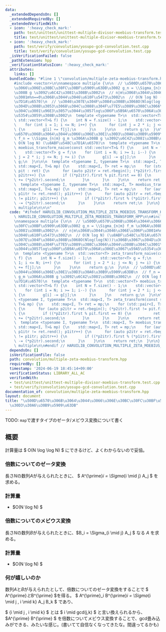 ```yaml
---
data:
  _extendedDependsOn: []
  _extendedRequiredBy: []
  _extendedVerifiedWith:
  - icon: ':heavy_check_mark:'
    path: test/unittest/unittest-multiple-divisor-moebius-transform.test.cpp
    title: test/unittest/unittest-multiple-divisor-moebius-transform.test.cpp
  - icon: ':heavy_check_mark:'
    path: test/verify/convolution/yosupo-gcd-convolution.test.cpp
    title: test/verify/convolution/yosupo-gcd-convolution.test.cpp
  _isVerificationFailed: false
  _pathExtension: hpp
  _verificationStatusIcon: ':heavy_check_mark:'
  attributes:
    links: []
  bundledCode: "#line 1 \"convolution/multiple-zeta-moebius-transform.hpp\"\n\n\n\n\
    #include <vector>\n\nnamespace multiple {\n\n  // \u500D\u6570\u306B\u3064\u3044\
    \u3066\u306E\u30BC\u30FC\u30BF\u5909\u63DB\u3002 g_n = \\Sigma_{n|m} f_m \u306A\
    \u308B g \u3092\u6C42\u3081\u308B\u3002\n  // n|m\u3068\u3044\u3046\u306E\u306F\
    \u3001m%n==0\u3068\u3044\u3046\u610F\u5473\u3002\n  // O(N log N) (\u8ABF\u548C\
    \u7D1A\u6570)\n  // \u3046\u307E\u304F\u3084\u308B\u3068O(Nlog(log(N)))\u306B\u3067\
    \u304D\u308B\u3053\u3068\u304C\u3088\u304F\u77E5\u3089\u308C\u3066\u3044\u308B\
    \u304C\u3001\u96E3\u3057\u3044\u3057log\u306F\u5B9A\u6570\u306A\u306E\u3067\u59A5\
    \u5354\u3059\u308B\u3002\n  template <typename T>\n  std::vector<T> zeta_transform_naive(const\
    \ std::vector<T>& f) {\n    int N = f.size() - 1;\n    std::vector<T> g = f;\n\
    \    for (int i = 1; i <= N; i++) {\n      for (int j = 2 * i; j <= N; j += i)\
    \ {\n        g[i] += f[j];\n      }\n    }\n\n    return g;\n  }\n\n  // \u500D\
    \u6570\u306B\u3064\u3044\u3066\u306E\u30E1\u30D3\u30A6\u30B9\u5909\u63DB\n  //\
    \ f_n = \\Sigma_{n|m} g_m \u306A\u308B g \u3092\u6C42\u3081\u308B\u3002\n  //\
    \ O(N log N) (\u8ABF\u548C\u7D1A\u6570)\n  template <typename T>\n  std::vector<T>\
    \ moebius_transform_naive(const std::vector<T>& f) {\n    int N = f.size() - 1;\n\
    \    std::vector<T> g = f;\n    for (int i = N; i >= 1; i--) {\n      for (int\
    \ j = 2 * i; j <= N; j += i) {\n        g[i] -= g[j];\n      }\n    }\n    return\
    \ g;\n  }\n\n\n  template <typename I, typename T>\n  std::map<I, T> zeta_transform(const\
    \ std::map<I, T>& mp) {\n    std::map<I, T> ret = mp;\n    for (std::pair<I, T>\
    \ pit : ret) {\n      for (auto p2itr = ret.rbegin(); (*p2itr).first != pit.first;\
    \ p2itr++) {\n        if ((*p2itr).first % pit.first == 0) {\n          ret[pit.first]\
    \ += (*p2itr).second;\n        }\n      }\n    }\n\n    return ret;\n  }\n\n\n\
    \  template <typename I, typename T>\n  std::map<I, T> moebius_transform(const\
    \ std::map<I, T>& mp) {\n    std::map<I, T> ret = mp;\n    for (auto p1itr = ret.rbegin();\
    \ p1itr != ret.rend(); p1itr++) {\n      for (auto p2itr = ret.rbegin(); p2itr\
    \ != p1itr; p2itr++) {\n        if ((*p2itr).first % (*p1itr).first == 0) (*p1itr).second\
    \ -= (*p2itr).second;\n      }\n    }\n\n    return ret;\n  }\n\n} // namespace\
    \ multiple\n\n\n"
  code: "#ifndef HARUILIB_CONVOLUTION_MULTIPLE_ZETA_MOEBIUS_TRANSFORM_HPP\n#define\
    \ HARUILIB_CONVOLUTION_MULTIPLE_ZETA_MOEBIUS_TRANSFORM_HPP\n\n#include <vector>\n\
    \nnamespace multiple {\n\n  // \u500D\u6570\u306B\u3064\u3044\u3066\u306E\u30BC\
    \u30FC\u30BF\u5909\u63DB\u3002 g_n = \\Sigma_{n|m} f_m \u306A\u308B g \u3092\u6C42\
    \u3081\u308B\u3002\n  // n|m\u3068\u3044\u3046\u306E\u306F\u3001m%n==0\u3068\u3044\
    \u3046\u610F\u5473\u3002\n  // O(N log N) (\u8ABF\u548C\u7D1A\u6570)\n  // \u3046\
    \u307E\u304F\u3084\u308B\u3068O(Nlog(log(N)))\u306B\u3067\u304D\u308B\u3053\u3068\
    \u304C\u3088\u304F\u77E5\u3089\u308C\u3066\u3044\u308B\u304C\u3001\u96E3\u3057\
    \u3044\u3057log\u306F\u5B9A\u6570\u306A\u306E\u3067\u59A5\u5354\u3059\u308B\u3002\
    \n  template <typename T>\n  std::vector<T> zeta_transform_naive(const std::vector<T>&\
    \ f) {\n    int N = f.size() - 1;\n    std::vector<T> g = f;\n    for (int i =\
    \ 1; i <= N; i++) {\n      for (int j = 2 * i; j <= N; j += i) {\n        g[i]\
    \ += f[j];\n      }\n    }\n\n    return g;\n  }\n\n  // \u500D\u6570\u306B\u3064\
    \u3044\u3066\u306E\u30E1\u30D3\u30A6\u30B9\u5909\u63DB\n  // f_n = \\Sigma_{n|m}\
    \ g_m \u306A\u308B g \u3092\u6C42\u3081\u308B\u3002\n  // O(N log N) (\u8ABF\u548C\
    \u7D1A\u6570)\n  template <typename T>\n  std::vector<T> moebius_transform_naive(const\
    \ std::vector<T>& f) {\n    int N = f.size() - 1;\n    std::vector<T> g = f;\n\
    \    for (int i = N; i >= 1; i--) {\n      for (int j = 2 * i; j <= N; j += i)\
    \ {\n        g[i] -= g[j];\n      }\n    }\n    return g;\n  }\n\n\n  template\
    \ <typename I, typename T>\n  std::map<I, T> zeta_transform(const std::map<I,\
    \ T>& mp) {\n    std::map<I, T> ret = mp;\n    for (std::pair<I, T> pit : ret)\
    \ {\n      for (auto p2itr = ret.rbegin(); (*p2itr).first != pit.first; p2itr++)\
    \ {\n        if ((*p2itr).first % pit.first == 0) {\n          ret[pit.first]\
    \ += (*p2itr).second;\n        }\n      }\n    }\n\n    return ret;\n  }\n\n\n\
    \  template <typename I, typename T>\n  std::map<I, T> moebius_transform(const\
    \ std::map<I, T>& mp) {\n    std::map<I, T> ret = mp;\n    for (auto p1itr = ret.rbegin();\
    \ p1itr != ret.rend(); p1itr++) {\n      for (auto p2itr = ret.rbegin(); p2itr\
    \ != p1itr; p2itr++) {\n        if ((*p2itr).first % (*p1itr).first == 0) (*p1itr).second\
    \ -= (*p2itr).second;\n      }\n    }\n\n    return ret;\n  }\n\n} // namespace\
    \ multiple\n\n#endif // HARUILIB_CONVOLUTION_MULTIPLE_ZETA_MOEBIUS_TRANSFORM_HPP"
  dependsOn: []
  isVerificationFile: false
  path: convolution/multiple-zeta-moebius-transform.hpp
  requiredBy: []
  timestamp: '2024-06-19 18:45:14+09:00'
  verificationStatus: LIBRARY_ALL_AC
  verifiedWith:
  - test/unittest/unittest-multiple-divisor-moebius-transform.test.cpp
  - test/verify/convolution/yosupo-gcd-convolution.test.cpp
documentation_of: convolution/multiple-zeta-moebius-transform.hpp
layout: document
title: "\u500D\u6570\u306B\u3064\u3044\u3066\u306E\u30BC\u30FC\u30BF\u5909\u63DB/\u30E1\
  \u30D3\u30A6\u30B9\u5909\u63DB"
---
```


TODO: `map`で渡すタイプのゼータ/メビウス変換について書く

## 概要

計算量は $ O(N \log \log N) $ にできるけど、よくわからないので妥協。

### 倍数についてのゼータ変換
長さ$N$の数列$A$が与えられたときに、 $ A^{\prime}_i = \Sigma_{i \mid j} A_j $ を求める。

### 計算量

- $O(N \log N) $

### 倍数についてのメビウス変換
長さ$N$の数列$B$が与えられたときに、$B_i = \Sigma_{i \mid j} A_j $ なる $A$ を求める。


### 計算量

- $O(N \log N) $

### 何が嬉しいのか

数列$A$と$B$が与えられたとして、倍数についてのゼータ変換をすることで
$ A^{\prime}$と$B^{\prime} $を得る。 $ A^{\prime}_i B^{\prime}_i = \Sigma_{i \mid j , i \mid k} A_j B_k $ であり、

$ {i \mid j , i \mid k} $ とは $ i \mid gcd(j,k) $ と言い換えられるから、$A^{\prime} B^{\prime} $ を倍数についてメビウス変換することで、gcd畳み込みができる、みたいな感じ。(書いてて自信なくなってきたな。間違ってるかも)
